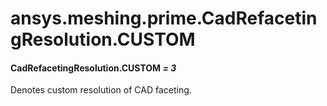# ansys.meshing.prime.CadRefacetingResolution.CUSTOM

#### CadRefacetingResolution.CUSTOM *= 3*

Denotes custom resolution of CAD faceting.

<!-- !! processed by numpydoc !! -->
